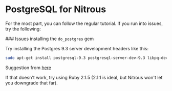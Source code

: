 # PostgreSQL for Nitrous

For the most part, you can follow the regular tutorial. If you run into issues, try the following:

### Issues installing the `do_postgres` gem

Try installing the Postgres 9.3 server development headers like this:

```sh
sudo apt-get install postgresql-9.3 postgresql-server-dev-9.3 libpq-dev
```

Suggestion from [here](https://github.com/datamapper/do/issues/66)

If that doesn't work, try using Ruby 2.1.5 (2.1.1 is ideal, but Nitrous won't let you downgrade that far).
